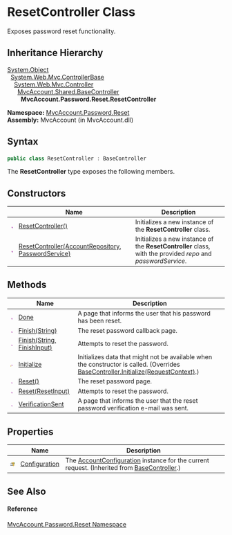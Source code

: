ResetController Class
=====================
Exposes password reset functionality.


Inheritance Hierarchy
---------------------
[System.Object][1]  
  [System.Web.Mvc.ControllerBase][2]  
    [System.Web.Mvc.Controller][3]  
      [MvcAccount.Shared.BaseController][4]  
        **MvcAccount.Password.Reset.ResetController**  

**Namespace:** [MvcAccount.Password.Reset][5]  
**Assembly:** MvcAccount (in MvcAccount.dll)

Syntax
------

```csharp
public class ResetController : BaseController
```

The **ResetController** type exposes the following members.


Constructors
------------

                 | Name                                                     | Description                                                                                                  
---------------- | -------------------------------------------------------- | ------------------------------------------------------------------------------------------------------------ 
![Public method] | [ResetController()][6]                                   | Initializes a new instance of the **ResetController** class.                                                 
![Public method] | [ResetController(AccountRepository, PasswordService)][7] | Initializes a new instance of the **ResetController** class, with the provided *repo* and *passwordService*. 


Methods
-------

                    | Name                              | Description                                                                                                                               
------------------- | --------------------------------- | ----------------------------------------------------------------------------------------------------------------------------------------- 
![Public method]    | [Done][8]                         | A page that informs the user that his password has been reset.                                                                            
![Public method]    | [Finish(String)][9]               | The reset password callback page.                                                                                                         
![Public method]    | [Finish(String, FinishInput)][10] | Attempts to reset the password.                                                                                                           
![Protected method] | [Initialize][11]                  | Initializes data that might not be available when the constructor is called. (Overrides [BaseController.Initialize(RequestContext)][12].) 
![Public method]    | [Reset()][13]                     | The reset password page.                                                                                                                  
![Public method]    | [Reset(ResetInput)][14]           | Attempts to reset the password.                                                                                                           
![Public method]    | [VerificationSent][15]            | A page that informs the user that the reset password verification e-mail was sent.                                                        


Properties
----------

                      | Name                | Description                                                                                            
--------------------- | ------------------- | ------------------------------------------------------------------------------------------------------ 
![Protected property] | [Configuration][16] | The [AccountConfiguration][17] instance for the current request. (Inherited from [BaseController][4].) 


See Also
--------

#### Reference
[MvcAccount.Password.Reset Namespace][5]  

[1]: http://msdn.microsoft.com/en-us/library/e5kfa45b
[2]: http://msdn.microsoft.com/en-us/library/dd504950
[3]: http://msdn.microsoft.com/en-us/library/dd460481
[4]: ../../MvcAccount.Shared/BaseController/README.md
[5]: ../README.md
[6]: _ctor.md
[7]: _ctor_1.md
[8]: Done.md
[9]: Finish.md
[10]: Finish_1.md
[11]: Initialize.md
[12]: ../../MvcAccount.Shared/BaseController/Initialize.md
[13]: Reset.md
[14]: Reset_1.md
[15]: VerificationSent.md
[16]: ../../MvcAccount.Shared/BaseController/Configuration.md
[17]: ../../MvcAccount/AccountConfiguration/README.md
[Public method]: ../../_icons/pubmethod.gif "Public method"
[Protected method]: ../../_icons/protmethod.gif "Protected method"
[Protected property]: ../../_icons/protproperty.gif "Protected property"